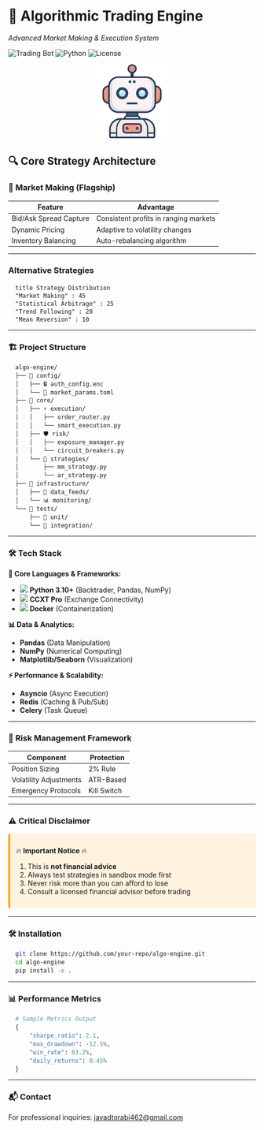 # 🚀 Algorithmic Trading Engine 
*Advanced Market Making & Execution System*

![Trading Bot](https://img.shields.io/badge/Status-Alpha-yellow) 
![Python](https://img.shields.io/badge/Python-3.10%2B-blue)
![License](https://img.shields.io/badge/License-MIT-green)

<div align="center">
  <img src="./static/robot-bot-icon.png" width="150" alt="Bot Icon">
</div>

## 🔍 Core Strategy Architecture

### 🎯 Market Making (Flagship)
| Feature | Advantage |
|---------|-----------|
| Bid/Ask Spread Capture | Consistent profits in ranging markets |
| Dynamic Pricing | Adaptive to volatility changes |
| Inventory Balancing | Auto-rebalancing algorithm |

---

### Alternative Strategies
```mermaidpie
  title Strategy Distribution
  "Market Making" : 45
  "Statistical Arbitrage" : 25
  "Trend Following" : 20
  "Mean Reversion" : 10
```

---

### 🏗 Project Structure

```bash
  algo-engine/
  ├── 📂 config/
  │   ├── 🔒 auth_config.enc
  │   └── 📄 market_params.toml
  ├── 📂 core/
  │   ├── ⚡ execution/
  │   │   ├── order_router.py
  │   │   └── smart_execution.py
  │   ├── 🛡️ risk/
  │   │   ├── exposure_manager.py
  │   │   └── circuit_breakers.py
  │   └── 🧠 strategies/
  │       ├── mm_strategy.py
  │       └── ar_strategy.py
  ├── 📂 infrastructure/
  │   ├── 📡 data_feeds/
  │   └── 📊 monitoring/
  └── 📂 tests/
      ├── 🧪 unit/
      └── 🧩 integration/
```

---

### 🛠 Tech Stack  

**🧠 Core Languages & Frameworks:**  
- <img src="https://img.icons8.com/color/48/000000/python.png" width="16"/> **Python 3.10+** (Backtrader, Pandas, NumPy)  
- <img src="https://img.icons8.com/color/48/000000/javascript.png" width="16"/> **CCXT Pro** (Exchange Connectivity)  
- <img src="https://img.icons8.com/color/48/000000/docker.png" width="16"/> **Docker** (Containerization)  

**📊 Data & Analytics:**  
- **Pandas** (Data Manipulation)  
- **NumPy** (Numerical Computing)  
- **Matplotlib/Seaborn** (Visualization)  

**⚡ Performance & Scalability:**  
- **Asyncio** (Async Execution)  
- **Redis** (Caching & Pub/Sub)  
- **Celery** (Task Queue)  


---

### 🚦 Risk Management Framework

| Component | Protection |
|---------|---------|
| Position Sizing    | 2% Rule   |
| Volatility Adjustments    | ATR-Based   |
| Emergency Protocols    |  Kill Switch   |

---

### ⚠️ Critical Disclaimer

<div style="background-color: #fff3e0; border-left: 4px solid #ffa000; padding: 12px; margin: 16px 0; border-radius: 4px;">

🔥 **Important Notice** 🔥

1. This is **not financial advice**
2. Always test strategies in sandbox mode first
3. Never risk more than you can afford to lose
4. Consult a licensed financial advisor before trading

</div>

---

### 🛠 Installation
```bash
  git clone https://github.com/your-repo/algo-engine.git
  cd algo-engine
  pip install -e .
```
---

### 📊 Performance Metrics
```python
  # Sample Metrics Output
  {
      "sharpe_ratio": 2.1,
      "max_drawdown": -12.5%,
      "win_rate": 63.2%,
      "daily_returns": 0.45% 
  }
```
---

### 📬 Contact
For professional inquiries:
javadtorabi462@gmail.com